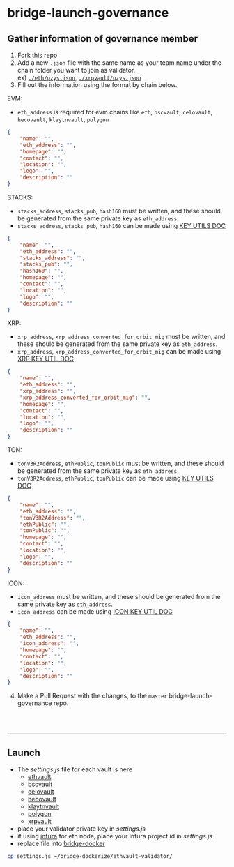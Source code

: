 # bridge-launch-governance

## Gather information of governance member
1. Fork this repo
2. Add a new `.json` file with the same name as your team name under the chain folder you want to join as validator.  
ex) [`./eth/ozys.json`](./eth/ozys.json), [`./xrpvault/ozys.json`](./xrp/ozys.json)
3. Fill out the information using the format by chain below.   

EVM:   
- `eth_address` is required for evm chains like `eth`, `bscvault`, `celovault`, `hecovault`, `klaytnvault`, `polygon`
```json
{
    "name": "",
    "eth_address": "",
    "homepage": "",
    "contact": "",
    "location": "",
    "logo": "",
    "description": ""
}
```

STACKS:   
- `stacks_address`, `stacks_pub`, `hash160` must be written, and these should be generated from the same private key as `eth_address`.
- `stacks_address`, `stacks_pub`, `hash160` can be made using [KEY UTILS DOC](./utils/README.md)
```json
{
    "name": "",
    "eth_address": "",
    "stacks_address": "",
    "stacks_pub": "",
    "hash160": "",
    "homepage": "",
    "contact": "",
    "location": "",
    "logo": "",
    "description": ""
}
```

XRP:   
- `xrp_address`, `xrp_address_converted_for_orbit_mig` must be written, and these should be generated from the same private key as `eth_address`. 
- `xrp_address`, `xrp_address_converted_for_orbit_mig` can be made using [XRP KEY UTIL DOC](./xrp/util/secp256k1.js)
```json
{
    "name": "",
    "eth_address": "",
    "xrp_address": "",
    "xrp_address_converted_for_orbit_mig": "",
    "homepage": "",
    "contact": "",
    "location": "",
    "logo": "",
    "description": ""
}
```

TON:   
- `tonV3R2Address`, `ethPublic`, `tonPublic` must be written, and these should be generated from the same private key as `eth_address`.
- `tonV3R2Address`, `ethPublic`, `tonPublic` can be made using [KEY UTILS DOC](./utils/README.md)
```json
{
    "name": "",
    "eth_address": "",
    "tonV3R2Address": "",
    "ethPublic": "",
    "tonPublic": "",
    "homepage": "",
    "contact": "",
    "location": "",
    "logo": "",
    "description": ""
}
```

ICON:   
- `icon_address` must be written, and these should be generated from the same private key as `eth_address`.
- `icon_address` can be made using [ICON KEY UTIL DOC](./iconvault/util/getWallet.js) 
```json
{
    "name": "",
    "eth_address": "",
    "icon_address": "",
    "homepage": "",
    "contact": "",
    "location": "",
    "logo": "",
    "description": ""
}
```
   
4. Make a Pull Request with the changes, to the `master` bridge-launch-governance repo.
<br/>
<br/>

---
## Launch
- The *settings.js* file for each vault is here
  - [ethvault](./eth/settings.js)
  - [bscvault](./bscvault/settings.js)
  - [celovault](./celovault/settings.js)
  - [hecovault](./hecovault/settings.js)
  - [klaytnvault](./klaytnvault/settings.js)
  - [polygon](./polygon/settings.js)
  - [xrpvault](./xrp/settings.js)
- place your validator private key in *settings.js*
- if using [infura](https://infura.io) for eth node, place your infura project id in *settings.js* 
- replace file into [bridge-docker](https://github.com/orbit-chain/bridge-dockerize)

```bash
cp settings.js ~/bridge-dockerize/ethvault-validator/
```
